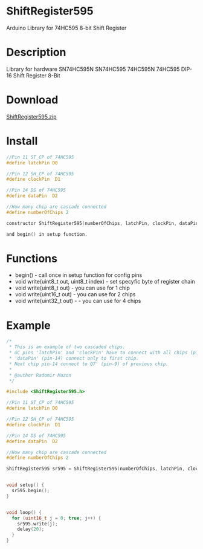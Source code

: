 # ShiftRegister595
Arduino Library for 74HC595 8-bit Shift Register

# Description
Library for hardware SN74HC595N SN74HC595 74HC595N 74HC595 DIP-16 Shift Register 8-Bit

# Download
[ShiftRegister595.zip](https://github.com/radomirmazon/ShiftRegister595/blob/master/ShiftRegister595.zip)

# Install
```C
//Pin 11 ST_CP of 74HC595
#define latchPin D0

//Pin 12 SH_CP of 74HC595
#define clockPin  D1

//Pin 14 DS of 74HC595
#define dataPin  D2

//How many chip are cascade connected
#define numberOfChips 2

constructor ShiftRegister595(numberOfChips, latchPin, clockPin, dataPin);

and begin() in setup function.
```

# Functions
* begin() - call once in setup function for config pins
* void write(uint8_t out, uint8_t index) - set specyfic byte of register chain
* void write(uint8_t out) - you can use for 1 chip
* void write(uint16_t out) - you can use for 2 chips
* void write(uint32_t out) - - you can use for 4 chips

# Example
```C
/*
 * This is an example of two cascaded chips.
 * uC pins 'latchPin' and 'clockPin' have to connect with all chips (pin-11 and pin-12).
 * 'dataPin' (pin-14) connect only to first chip.
 * Next chip pin-14 connect to Q7' (pin-9) of previous chip.
 *
 * @author Radomir Mazon
 */

#include <ShiftRegister595.h>

//Pin 11 ST_CP of 74HC595
#define latchPin D0

//Pin 12 SH_CP of 74HC595
#define clockPin  D1

//Pin 14 DS of 74HC595
#define dataPin  D2

//How many chip are cascade connected
#define numberOfChips 2

ShiftRegister595 sr595 = ShiftRegister595(numberOfChips, latchPin, clockPin, dataPin);


void setup() {
  sr595.begin();
}


void loop() {
  for (uint16_t j = 0; true; j++) {
    sr595.write(j);
    delay(20);
  }
}
```
